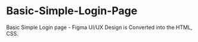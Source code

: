 # Basic-Simple-Login-Page
Basic Simple Login page - Figma UI/UX Design is Converted into the HTML, CSS.
